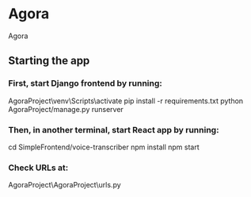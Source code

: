 # Agora
 Agora


## Starting the app

### First, start Django frontend by running:
AgoraProject\venv\Scripts\activate
pip install -r requirements.txt
python AgoraProject/manage.py runserver

### Then, in another terminal, start React app by running:
cd SimpleFrontend/voice-transcriber
npm install
npm start


### Check URLs at:
AgoraProject\AgoraProject\urls.py